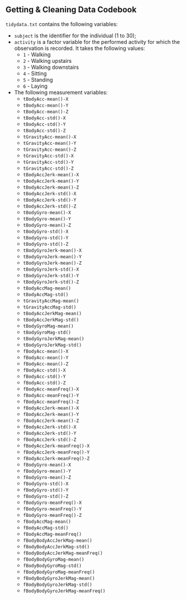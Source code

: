 ## Getting & Cleaning Data Codebook

`tidydata.txt` contains the following variables:

* `subject` is the identifier for the individual (1 to 30);
* `activity` is a factor variable for the performed activity for which the observation is recorded. It takes the following values:
    * `1` - Walking
    * `2` - Walking upstairs
    * `3` - Walking downstairs
    * `4` - Sitting
    * `5` - Standing
    * `6` - Laying
* The following measurement variables:
    * `tBodyAcc-mean()-X`
    * `tBodyAcc-mean()-Y`
    * `tBodyAcc-mean()-Z`
    * `tBodyAcc-std()-X`
    * `tBodyAcc-std()-Y`
    * `tBodyAcc-std()-Z`
    * `tGravityAcc-mean()-X`
    * `tGravityAcc-mean()-Y`
    * `tGravityAcc-mean()-Z`
    * `tGravityAcc-std()-X`
    * `tGravityAcc-std()-Y`
    * `tGravityAcc-std()-Z`
    * `tBodyAccJerk-mean()-X`
    * `tBodyAccJerk-mean()-Y`
    * `tBodyAccJerk-mean()-Z`
    * `tBodyAccJerk-std()-X`
    * `tBodyAccJerk-std()-Y`
    * `tBodyAccJerk-std()-Z`
    * `tBodyGyro-mean()-X`
    * `tBodyGyro-mean()-Y`
    * `tBodyGyro-mean()-Z`
    * `tBodyGyro-std()-X`
    * `tBodyGyro-std()-Y`
    * `tBodyGyro-std()-Z`
    * `tBodyGyroJerk-mean()-X`
    * `tBodyGyroJerk-mean()-Y`
    * `tBodyGyroJerk-mean()-Z`
    * `tBodyGyroJerk-std()-X`
    * `tBodyGyroJerk-std()-Y`
    * `tBodyGyroJerk-std()-Z`
    * `tBodyAccMag-mean()`
    * `tBodyAccMag-std()`
    * `tGravityAccMag-mean()`
    * `tGravityAccMag-std()`
    * `tBodyAccJerkMag-mean()`
    * `tBodyAccJerkMag-std()`
    * `tBodyGyroMag-mean()`
    * `tBodyGyroMag-std()`
    * `tBodyGyroJerkMag-mean()`
    * `tBodyGyroJerkMag-std()`
    * `fBodyAcc-mean()-X`
    * `fBodyAcc-mean()-Y`
    * `fBodyAcc-mean()-Z`
    * `fBodyAcc-std()-X`
    * `fBodyAcc-std()-Y`
    * `fBodyAcc-std()-Z`
    * `fBodyAcc-meanFreq()-X`
    * `fBodyAcc-meanFreq()-Y`
    * `fBodyAcc-meanFreq()-Z`
    * `fBodyAccJerk-mean()-X`
    * `fBodyAccJerk-mean()-Y`
    * `fBodyAccJerk-mean()-Z`
    * `fBodyAccJerk-std()-X`
    * `fBodyAccJerk-std()-Y`
    * `fBodyAccJerk-std()-Z`
    * `fBodyAccJerk-meanFreq()-X`
    * `fBodyAccJerk-meanFreq()-Y`
    * `fBodyAccJerk-meanFreq()-Z`
    * `fBodyGyro-mean()-X`
    * `fBodyGyro-mean()-Y`
    * `fBodyGyro-mean()-Z`
    * `fBodyGyro-std()-X`
    * `fBodyGyro-std()-Y`
    * `fBodyGyro-std()-Z`
    * `fBodyGyro-meanFreq()-X`
    * `fBodyGyro-meanFreq()-Y`
    * `fBodyGyro-meanFreq()-Z`
    * `fBodyAccMag-mean()`
    * `fBodyAccMag-std()`
    * `fBodyAccMag-meanFreq()`
    * `fBodyBodyAccJerkMag-mean()`
    * `fBodyBodyAccJerkMag-std()`
    * `fBodyBodyAccJerkMag-meanFreq()`
    * `fBodyBodyGyroMag-mean()`
    * `fBodyBodyGyroMag-std()`
    * `fBodyBodyGyroMag-meanFreq()`
    * `fBodyBodyGyroJerkMag-mean()`
    * `fBodyBodyGyroJerkMag-std()`
    * `fBodyBodyGyroJerkMag-meanFreq()`
        
